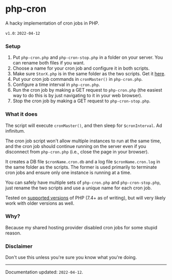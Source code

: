 # php-cron
A hacky implementation of cron jobs in PHP.  

`v1.0`: `2022-04-12`

### Setup
1. Put `php-cron.php` and `php-cron-stop.php` in a folder on your server. You can rename both files if you want.
2. Choose a name for your cron job and configure it in both scripts.
3. Make sure `StorX.php` is in the same folder as the two scripts. Get it [here](https://github.com/aaviator42/StorX).
4. Put your cron job commands in `cronMaster()` in `php-cron.php`.
5. Configure a time interval in `php-cron.php`.
6. Run the cron job by making a GET request to `php-cron.php` (the easiest way to do this is by just navigating to it in your web browser).
7. Stop the cron job by making a GET request to `php-cron-stop.php`.

### What it does
The script will execute `cronMaster()`, and then sleep for `$cronInterval`. Ad infinitum.

The cron job script won't allow multiple instances to run at the same time, and the cron job should continue running on the server even if you disconnect from `php-cron.php` (i.e., close the page in your browser).

It creates a DB file `$cronName.cron.db` and a log file `$cronName.cron.log` in the same folder as the scripts. The former is used primarily to terminate cron jobs and ensure only one instance is running at a time.

You can safely have multiple sets of `php-cron.php` and `php-cron-stop.php`, just rename the two scripts and use a unique name for each cron job.

Tested on [supported versions](https://www.php.net/supported-versions.php) of PHP (7.4+ as of writing), but will very likely work with older versions as well.

### Why?
Because my shared hosting provider disabled cron jobs for some stupid reason.

### Disclaimer
Don't use this unless you're sure you know what you're doing.

-------
Documentation updated: `2022-04-12`.
